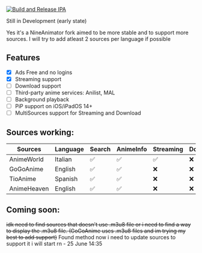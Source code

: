 [![Build and Release IPA](https://github.com/cranci1/AnimeLounge/actions/workflows/build.yml/badge.svg)](https://github.com/cranci1/AnimeLounge/actions/workflows/build.yml)

Still in Development (early state)

Yes it's a NineAnimator fork aimed to be more stable and to support more sources. I will try to add atleast 2 sources per language if possible

## Features

- [x] Ads Free and no logins
- [x] Streaming support
- [ ] Download support
- [ ] Third-party anime services: Anilist, MAL
- [ ] Background playback
- [ ] PiP support on iOS/iPadOS 14+
- [ ] MultiSources support for Streaming and Download

## Sources working:

| Sources                       | Language     | Search     | AnimeInfo  | Streaming | Download |
| ----------------------------- | -----------  | --------   | -------    | ------    | -------- |
| AnimeWorld                    | Italian      | ✅         | ✅         |   ✅      | :x:      |
| GoGoAnime                     | English      | ✅         | ✅         |   :x:     | :x:      |
| TioAnime                      | Spanish      | ✅         | ✅         |   :x:     | :x:      | 
| AnimeHeaven                   | English      | ✅         | ✅         |   :x:     | :x:      |

## Coming soon:

~~idk need to find sources that doesn't use .m3u8 file or i need to find a way to display the .m3u8 file. (GoGoAnime uses .m3u8 files and im trying my best to add support)~~ Found method now i need to update sources to support it i will start rn - 25 June 14:35
